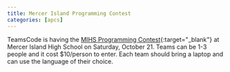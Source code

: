```yaml
---
title: Mercer Island Programming Contest
categories: [apcs]
---
```

TeamsCode is having the [MIHS Programming Contest](https://teamscode.com/future-contests/){:target="_blank"} at Mercer Island High School
on Saturday, October 21. Teams can be 1-3 people and it cost $10/person to enter. Each team should bring a laptop and can use the language
of their choice.
